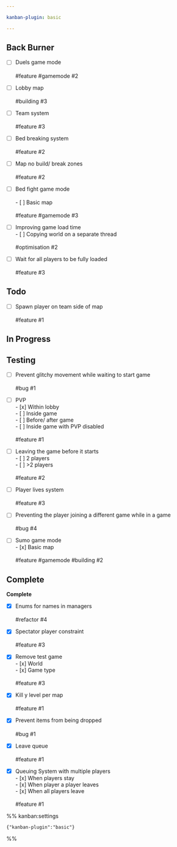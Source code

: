 ```yaml
---

kanban-plugin: basic

---
```


## Back Burner

- [ ] Duels game mode<br><br>#feature #gamemode #2
- [ ] Lobby map<br><br>#building #3
- [ ] Team system<br><br>#feature #3
- [ ] Bed breaking system<br><br>#feature #2
- [ ] Map no build/ break zones<br><br>#feature #2
- [ ] Bed fight game mode<br><br>- [ ] Basic map<br><br>#feature #gamemode #3
- [ ] Improving game load time<br>- [ ] Copying world on a separate thread<br><br>#optimisation #2
- [ ] Wait for all players to be fully loaded<br><br>#feature #3


## Todo

- [ ] Spawn player on team side of map<br><br>#feature #1


## In Progress



## Testing

- [ ] Prevent glitchy movement while waiting to start game<br><br>#bug #1
- [ ] PVP<br>- [x] Within lobby<br>- [ ] Inside game<br>- [ ] Before/ after game<br>- [ ] Inside game with PVP disabled<br><br>#feature #1
- [ ] Leaving the game before it starts<br>- [ ] 2 players<br>- [ ] \>2 players<br><br>#feature #2
- [ ] Player lives system<br><br>#feature #3
- [ ] Preventing the player joining a different game while in a game<br><br>#bug #4
- [ ] Sumo game mode<br>- [x] Basic map<br><br>#feature #gamemode #building #2


## Complete

**Complete**
- [x] Enums for names in managers<br><br>#refactor #4
- [x] Spectator player constraint<br><br>#feature #3
- [x] Remove test game<br>- [x] World<br>- [x] Game type<br><br>#feature #3
- [x] Kill y level per map<br><br>#feature #1
- [x] Prevent items from being dropped<br><br>#bug #1
- [x] Leave queue<br><br>#feature #1
- [x] Queuing System with multiple players<br>- [x] When players stay<br>- [x] When player a player leaves<br>- [x] When all players leave<br><br>#feature #1




%% kanban:settings
```
{"kanban-plugin":"basic"}
```
%%
